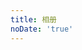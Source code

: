```yaml
---
title: 相册
noDate: 'true'
---
```


<link type="text/css" href="//cdn.bootcss.com/fancybox/3.0.47/jquery.fancybox.css" rel="stylesheet">
<div class="instagram"><section class="archives album"><ul class="img-box-ul"></ul></section></div>
<script src="/js/photo.js"></script>
<script src="http://7.url.cn/edu/jslib/comb/require-2.1.6,jquery-1.9.1.min.js" type="text/javascript"></script>
<script src="/js/main.js" type="text/javascript"></script>
